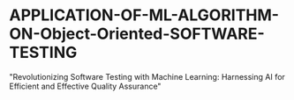 # APPLICATION-OF-ML-ALGORITHM-ON-Object-Oriented-SOFTWARE-TESTING
"Revolutionizing Software Testing with Machine Learning: Harnessing AI for Efficient and Effective Quality Assurance"
